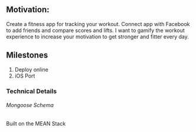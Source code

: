 ## Motivation:
Create a fitness app for tracking your workout. Connect app with Facebook to add friends and compare scores and lifts.
I want to gamify the workout experience to increase your motivation to get stronger and fitter every day.



## Milestones
1. Deploy online 
2. iOS Port


### Technical Details

###### Mongoose Schema

  


Built on the MEAN Stack

